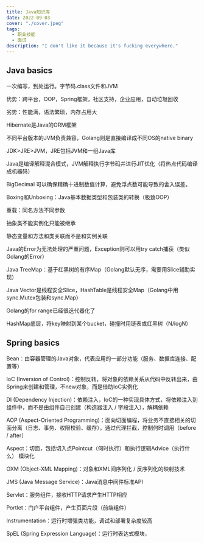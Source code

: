 ```yaml
---
title: Java知识库
date: 2022-09-03
cover: "./cover.jpeg"
tags: 
  - 职业技能
  - 面试
description: "I don't like it because it's fucking everywhere."
---
```


## Java basics

一次编写，到处运行。字节码.class文件和JVM

优势：跨平台，OOP，Spring框架，社区支持，企业应用，自动垃圾回收

劣势：性能满，语法繁琐，内存占用大

Hibernate是Java的ORM框架

不同平台版本的JVM负责兼容，Golang则是直接编译成不同OS的native binary

JDK>JRE>JVM，JRE包括JVM和一组Java库

Java是编译解释混合模式，JVM解释执行字节码并进行JIT优化（将热点代码编译成机器码）

BigDecimal 可以确保精确十进制数值计算，避免浮点数可能导致的舍入误差。

Boxing和Unboxing：Java基本数据类型和包装类的转换（极致OOP）

重载：同名方法不同参数

抽象类不能实例化只能被继承

静态变量和方法和类关联而不是和实例关联

Java的Error为无法处理的严重问题，Exception则可以用try catch捕获（类似Golang的Error）

Java TreeMap：基于红黑树的有序Map（Golang默认无序，需要用Slice辅助实现）

Java Vector是线程安全Slice，HashTable是线程安全Map（Golang中用sync.Mutex包装和sync.Map）

Golang的for range已经很迭代器化了

HashMap底层，将key映射到某个bucket，碰撞时用链表或红黑树（N/logN）

## Spring basics
Bean：由容器管理的Java对象，代表应用的一部分功能（服务、数据库连接、配置等）

IoC (Inversion of Control)：控制反转，将对象的依赖关系从代码中反转出来，由Spring来创建和管理，不new对象，而是借助IoC实例化

DI (Dependency Injection)：依赖注入，IoC的一种实现具体方式，将依赖注入到组件中，而不是由组件自己创建（构造器注入 / 字段注入），解耦依赖

AOP (Aspect-Oriented Programming)：面向切面编程，将业务不直接相关的切面分离（日志、事务、权限校验、缓存），通过代理拦截，控制何时调用（before / after）

Aspect：切面，包括切入点Pointcut（何时执行）和执行逻辑Advice（执行什么）
模块化

OXM (Object-XML Mapping)：对象和XML间序列化 / 反序列化的映射技术

JMS (Java Message Service)：Java消息中间件标准API

Servlet：服务组件，接收HTTP请求产生HTTP相应

Portlet：门户平台组件，产生页面片段（前端组件）

Instrumentation：运行时增强类功能，调试和部署复杂度较高

SpEL (Spring Expression Language)：运行时表达式模块，
